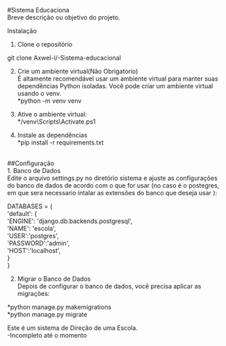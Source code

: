 #Sistema Educaciona<br>
Breve descrição ou objetivo do projeto.<br>

Instalação<br>
1. Clone o repositório<br>

git clone Axwel-l/-Sistema-educacional<br>


2. Crie um ambiente virtual(Não Obrigatorio)<br>
É altamente recomendável usar um ambiente virtual para manter suas dependências Python isoladas. Você pode criar um ambiente virtual usando o venv.<br>
*python -m venv venv<br>

3. Ative o ambiente virtual:<br>
*/venv\Scripts\Activate.ps1<br>

4. Instale as dependências<br>
*pip install -r requirements.txt<br>

<br>
##Configuração<br>
1. Banco de Dados<br>
Edite o arquivo settings.py no diretório sistema e ajuste as configurações do banco de dados de acordo com o que for usar (no caso é o postegres, em que sera necessario intalar as extensões do banco que deseja usar ):<br>

DATABASES = {<br>
    'default': {<br>
        'ENGINE': 'django.db.backends.postgresql',<br>
        'NAME': 'escola',<br>
        'USER':'postgres',<br>
        'PASSWORD':'admin',<br>
        'HOST':'localhost',<br>
    }<br>
}<br>

2. Migrar o Banco de Dados<br>
Depois de configurar o banco de dados, você precisa aplicar as migrações:<br>

*python manage.py makemigrations<br>
*python manage.py migrate<br>

Este é um sistema de Direção de uma Escola.<br>
-Incompleto até o momento<br>
